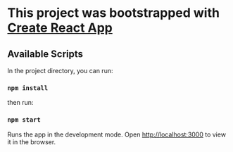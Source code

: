 # This project was bootstrapped with [Create React App](https://github.com/facebook/create-react-app)

## Available Scripts

In the project directory, you can run:

### `npm install`

then run:

### `npm start`

Runs the app in the development mode.
Open [http://localhost:3000](http://localhost:3000) to view it in the browser.
